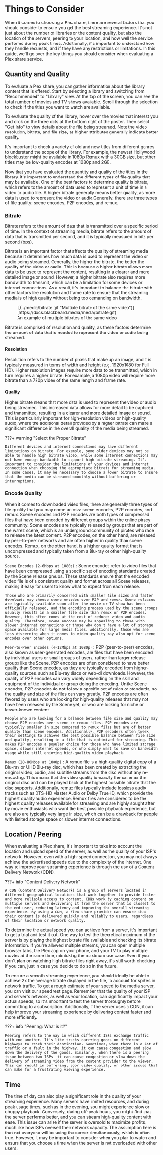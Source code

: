 # Things to Consider

When it comes to choosing a Plex share, there are several factors that you should consider to ensure you get the best streaming experience. It's not just about the number of libraries or the content quality, but also the location of the servers, peering to your location, and how well the service performs during peak times. Additionally, it's important to understand how they handle requests, and if they have any restrictions or limitations. In this guide, we'll go over the key things you should consider when evaluating a Plex share service.


## Quantity and Quality

To evaluate a Plex share, you can gather information about the library content that is offered. Start by selecting a library and switching from "Recommended" to "Library" view. At the top of the screen, you can see the total number of movies and TV shows available. Scroll through the selection to check if the titles you want to watch are available.

To evaluate the quality of the library, hover over the movies that interest you and click on the three dots at the bottom right of the poster. Then select "Get Info" to view details about the file being streamed. Note the video resolution, bitrate, and file size, as higher attributes generally indicate better quality.

It's important to check a variety of old and new titles from different genres to understand the scope of the library. For example, the newest Hollywood blockbuster might be available in 1080p Remux with a 30GB size, but other titles may be low-quality encodes at 1080p and 2GB.

Now that you have evaluated the quantity and quality of the titles in the library, it's important to understand the different types of file quality that may be available. One of the best factors to determine quality is bitrate, which refers to the amount of data used to represent a unit of time in a video or audio file. A higher bitrate generally means better quality, as more data is used to represent the video or audio.Generally, there are three types of file quality: scene encodes, P2P encodes, and remux.

### Bitrate

Bitrate refers to the amount of data that is transmitted over a specific period of time. In the context of streaming media, bitrate refers to the amount of data that is transmitted per second, and it is typically measured in bits per second (bps).

Bitrate is an important factor that affects the quality of streaming media because it determines how much data is used to represent the video or audio being streamed. Generally, the higher the bitrate, the better the quality of the video or audio. This is because a higher bitrate allows more data to be used to represent the content, resulting in a clearer and more detailed image or sound. However, a higher bitrate also requires more bandwidth to transmit, which can be a limitation for some devices or internet connections. As a result, it's important to balance the bitrate with other factors like resolution and frame rate to ensure that the streaming media is of high quality without being too demanding on bandwidth.

<figure markdown>
![(../media/bitrate.gif "Multiple bitrate of the same video")](https://docs.blackbeard.media/media/bitrate.gif)
<figcaption>An example of multiple bitrates of the same video</figcaption>
</figure>

Bitrate is comprised of resolution and quality, as these factors determine the amount of data that is needed to represent the video or audio being streamed.

#### Resolution

Resolution refers to the number of pixels that make up an image, and it is typically measured in terms of width and height (e.g. 1920x1080 for Full HD). Higher resolution images require more data to be transmitted, which in turn requires a higher bitrate. For example, a 1080p video will require more bitrate than a 720p video of the same length and frame rate.

#### Quality

Higher bitrate means that more data is used to represent the video or audio being streamed. This increased data allows for more detail to be captured and transmitted, resulting in a clearer and more detailed image or sound. This is particularly important for high-resolution videos or high-quality audio, where the additional detail provided by a higher bitrate can make a significant difference in the overall quality of the media being streamed.

???+ warning "Select the Proper Bitrate"
    
    Different devices and internet connections may have different limitations on bitrate. For example, some older devices may not be able to handle high bitrate video, while some internet connections may not have enough bandwidth to support high bitrate streaming. It's important to consider the limitations of your devices and internet connection when choosing the appropriate bitrate for streaming media. In some cases, it may be necessary to choose a lower bitrate to ensure that the media can be streamed smoothly without buffering or interruptions.

### Encode Quality

When it comes to downloaded video files, there are generally three types of file quality that you may come across: scene encodes, P2P encodes, and remux. Scene encodes and P2P encodes are both types of compressed files that have been encoded by different groups within the online piracy community. Scene encodes are typically released by groups that are part of the warez scene, which is an underground community of pirates who race to release the latest content. P2P encodes, on the other hand, are released by peer-to-peer networks and are often higher in quality than scene encodes. Remux, on the other hand, is a higher quality format that is uncompressed and typically taken from a Blu-ray or other high-quality source.

`Scene Encodes (2-6Mbps at 1080p)`
:   Scene encodes refer to video files that have been compressed using a specific set of encoding standards created by the Scene release groups. These standards ensure that the encoded video file is of a consistent quality and format across all Scene releases, making it easy for users to know what to expect from each release.
    
    Those who are primarily concerned with smaller file sizes and faster downloads may choose scene encodes over P2P and remux. Scene releases are typically available soon after the movie or TV show has been officially released, and the encoding process used by the scene groups usually results in a smaller file size than remux or P2P encodes. However, this often comes at the cost of reduced video and audio quality. Therefore, scene encodes may be appealing to those with slower internet connections or those who don't have a lot of storage space available for large media files. Additionally, those who are less discerning when it comes to video quality may also opt for scene encodes over other options.

`Peer-to-Peer Encodes (4-12Mbps at 1080p)`
:   P2P (peer-to-peer) encodes, also known as user-generated encodes, are files that have been encoded by individual users or small groups of users, rather than larger release groups like the Scene. P2P encodes are often considered to have better quality than Scene encodes, as they are typically encoded from higher-quality sources, such as Blu-ray discs or web-dl downloads. However, the quality of P2P encodes can vary widely depending on the skill and equipment of the individual or group doing the encoding. Unlike Scene encodes, P2P encodes do not follow a specific set of rules or standards, so the quality and size of the files can vary greatly. P2P encodes are often favored by users who are looking for high-quality releases that may not have been released by the Scene yet, or who are looking for niche or lesser-known content.
        
    People who are looking for a balance between file size and quality may choose P2P encodes over scene or remux files. P2P encodes are typically smaller in size compared to remux files but are of better quality than scene encodes. Additionally, P2P encoders often tweak their settings to achieve the best possible balance between file size and quality, resulting in a file that is optimized for streaming. This makes P2P encodes a popular choice for those who have limited storage space, slower internet speeds, or who simply want to save on bandwidth usage while still enjoying high-quality video playback.

`Remux (20-80Mbps at 1080p)`
:    A remux file is a high-quality digital copy of a Blu-ray or UHD Blu-ray disc, which has been created by extracting the original video, audio, and subtitle streams from the disc without any re-encoding. This means that the video quality is exactly the same as the original disc and can be played back at the highest possible bitrate that the disc supports. Additionally, remux files typically include lossless audio tracks such as DTS-HD Master Audio or Dolby TrueHD, which provide the highest quality audio experience. Remux files are considered to be the highest quality releases available for streaming and are highly sought after by movie enthusiasts who want the best possible playback experience, but are also are typically very large in size, which can be a drawback for people with limited storage space or slower internet connections.

## Location / Peering

When evaluating a Plex share, it's important to take into account the location and upload speed of the server, as well as the quality of your ISP's network. However, even with a high-speed connection, you may not always achieve the advertised speeds due to the complexity of the internet. One way to improve your streaming experience is through the use of a Content Delivery Network (CDN).

???+ info "Content Delivery Network"

    A CDN (Content Delivery Network) is a group of servers located in different geographical locations that work together to provide faster and more reliable access to content. CDNs work by caching content on multiple servers and delivering it from the server that is closest to the end user, reducing latency and improving the overall streaming experience. By using a CDN, a Plex share provider can ensure that their content is delivered quickly and reliably to users, regardless of their location or network quality.

To determine the actual speed you can achieve from a server, it's important to get a trial and test it out. One way to test the theoretical maximum of the server is by playing the highest bitrate file available and checking its bitrate information. If you're allowed multiple streams, you can open multiple browser tabs, the Plex app on your phone, and your TV to play multiple movies at the same time, mimicking the maximum use case. Even if you don't plan on watching high bitrate files right away, it's still worth checking if you can, just in case you decide to do so in the future.

To ensure a smooth streaming experience, you should ideally be able to achieve 2x the average bitrate displayed in the file, to account for spikes in network traffic. To get a rough estimate of your speed to the media server, you can visit our speed test page. Remember that the quality of your ISP and server's network, as well as your location, can significantly impact your actual speeds, so it's important to test the server thoroughly before committing to a subscription. Additionally, if the server uses a CDN, it can help improve your streaming experience by delivering content faster and more efficiently.

???+ info "Peering: What is it?"
    
    Peering refers to the way in which different ISPs exchange traffic with one another. It's like trucks carrying goods on different highways to reach their destination. Sometimes, when there is a lot of traffic or a fault in the highway, it can cause congestion and slow down the delivery of the goods. Similarly, when there is a peering issue between two ISPs, it can cause congestion or slow down the delivery of streaming video from the content provider to the viewer. This can result in buffering, poor video quality, or other issues that can make for a frustrating viewing experience.
    
## Time

The time of day can also play a significant role in the quality of your streaming experience. Many servers have limited resources, and during peak usage times, such as in the evening, you might experience slow or choppy playback. Conversely, during off-peak hours, you might find that the server performs better, and you can stream high-quality content with ease. This issue can arise if the server is oversold to maximize profits, much like how ISPs oversell their network capacity. The assumption here is that not everyone will be using the server simultaneously, which is often true. However, it may be important to consider when you plan to watch and ensure that you choose a time when the server is not overloaded with other users.
